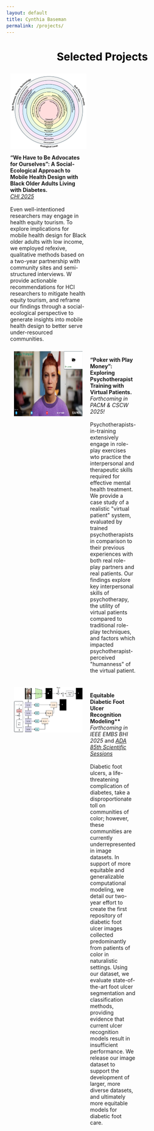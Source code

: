 ```yaml
---
layout: default
title: Cynthia Baseman
permalink: /projects/
---
```




<h1 style="text-align: center; color:black;"> Selected Projects </h1>


<div style="display: flex; flex-wrap: wrap; align-items: center; padding:10px; border-box;">
  <div style="flex: 1; max-width: 200px;">
  <img src="images/CHI2025_wehavetobe.png" alt="" style="width: 100%; height: auto; display: block;">
  <div style="flex: 2;">
  <p> <b>“We Have to Be Advocates for Ourselves”: A Social-Ecological Approach to Mobile Health Design with Black Older Adults Living with Diabetes.</b> <br> <a href= "https://doi.org/10.1145/3706598.3713617"><em>CHI 2025</em> </a> <br><br> Even well-intentioned researchers may engage in health equity tourism. To explore implications for mobile health design for Black older adults with low income, we employed refexive, qualitative methods based on a two-year partnership with community sites and semi-structured interviews. W provide actionable recommendations for HCI researchers to mitigate health equity tourism, and reframe our findings through a social-ecological perspective to generate insights into mobile health design to better serve under-resourced communities.  </p>  
</div>


<!-- <div style="display: flex; padding:10px; border-box;">
  <img src="images/IMWUT2025_clinicalstandards.png" alt="" style="width:300px; height:452px; margin-right: 10px; padding-right: 10px">
  <p> <b>Clinical Standards & Proximate Futures: Participatory Design Futuring of Diabetes Technologies with an Under-resourced Community.</b><br> <em>Forthcoming in IMWUT</em> <br><br> Imagined visions of the future underlie much of the history of ubiquitous computing. Critiques of speculative design approaches, however, amplify concerns of ubicomp’s inherent focus on the future, inciting questions of who is futuring and how to amplify historically marginalized voices. Taking a research through design approach, we conducted participatory speculative design workshops focusing on diabetes self-monitoring technology, within under-community sites which predominantly serve Black older adults. We explore community member perspectives on three modalities of ubiquitous health technologies: smarthome, wearable, and smartphone application. While much previous research focuses on diabetes technologies, we explore an area which is currently understudied by the ubicomp community: diabetic foot disease monitoring. Further, we center a community which faces greater diabetes health disparities. We provide findings related to health priorities and values of community members, and their broader considerations regarding current and speculative (AI-based) technologies. We reflect on the tensions between current clinical standards of care and the participant agency afforded by participatory design. Finally, we discuss the ways in which participants' views of current and speculative technologies contrast with ubicomp's as a field, specifically surrounding temporality and sociohistorical context.  </p>  
</div> -->

<div style="display: flex; padding:10px; border-box;">
  <img src="images/CSCW2025_pokerwithplay.png" alt="" style="width:300px; height:171px; margin-right: 10px; padding-right: 10px">
  <p> <b>“Poker with Play Money”: Exploring Psychotherapist Training with Virtual Patients.</b> <br> <em>Forthcoming in PACM & CSCW 2025!</em> <br><br> Psychotherapists-in-training extensively engage in role-play exercises wto practice the interpersonal and therapeutic skills required for effective mental health treatment. We provide a case study of a realistic "virtual patient" system, evaluated by trained psychotherapists in comparison to their previous experiences with both real role-play partners and real patients. Our findings explore key interpersonal skills of psychotherapy, the utility of virtual patients compared to traditional role-play techniques, and factors which impacted psychotherapist-perceived "humanness" of the virtual patient.  </p>
</div>

<div style="display: flex; padding:10px; border-box;">
  <img src="images/IEEE2025_towardsmoreequitable.png" alt="" style="width:300px; height: 120px; margin-right: 10px; padding-right: 10px">
  <p> <b>Equitable Diabetic Foot Ulcer Recognition Modeling** </b><br> <em>Forthcoming in IEEE EMBS BHI 2025</em> and <a href= "https://diabetesjournals.org/diabetes/article/74/Supplement_1/259-OR/159965"><em>ADA 85th Scientific Sessions</em></a> <br><br> Diabetic foot ulcers, a life-threatening complication of diabetes, take a disproportionate toll on communities of color; however, these communities are currently underrepresented in image datasets. In support of more equitable and generalizable computational modeling, we detail our two-year effort to create the first repository of diabetic foot ulcer images collected predominantly from patients of color in naturalistic settings. Using our dataset, we evaluate state-of-the-art foot ulcer segmentation and classification methods, providing evidence that current ulcer recognition models result in insufficient performance. We release our image dataset to support the development of larger, more diverse datasets, and ultimately more equitable models for diabetic foot care. </p>  
</div>


<!-- 

<h2 style="text-align: center; color:black;">Current Research</h2>

<div class="row">
  <div class="column">
    <p style="text-align:left;">Equitable Technology for Diabetes Management</p>
    <img src="images/gcdtr_website_fig.png" alt="Diabetic Foot Ulcer: Ecological System" style="text-align: center; width: 256px; height:256px; margin-left: auto; margin-right: auto; margin: 10px auto 20px; padding-bottom: 5px">
    <ul>
        <li>Addressing Disparities via the Diabetic Ulcer Computational Sensing System, ADA Sponsored Research</li>
        <li>Designing Diabetes Mobile Health Technology for and with Community Members in Low-resource Settings, GCDTR Sponsored Research</li>
    </ul>
  </div>
  <div class="column">
    <p style="text-align:right;">AI Virtual Patients for Clinician Upskilling</p>
    <img src="images/vp_website_fig.png" alt="AI Generated Clinician" style="text-align: center; width: 378px; height:256px; margin: 10px auto 20px; padding-bottom: 5px">
        <ul>
        <li>Exploring virtual patients for psychotherapist training, NSF Sponsored Research</li>
    </ul>
  </div>
</div> -->



